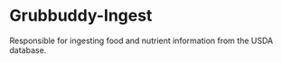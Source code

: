 # Grubbuddy-Ingest

Responsible for ingesting food and nutrient information from the USDA database.
